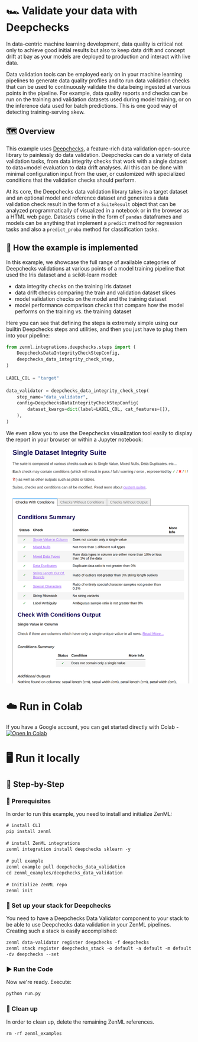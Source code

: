 # 🏎 Validate your data with Deepchecks
In data-centric machine learning development, data quality is critical not only
to achieve good initial results but also to keep data drift and concept drift
at bay as your models are deployed to production and interact with live data.

Data validation tools can be employed early on in your machine learning
pipelines to generate data quality profiles and to run data validation checks
that can be used to continuously validate the data being ingested at various
points in the pipeline. For example, data quality reports and checks can be
run on the training and validation datasets used during model training, or on
the inference data used for batch predictions. This is one good way of detecting
training-serving skew.

## 🗺 Overview
This example uses [Deepchecks](https://github.com/deepchecks/deepchecks), a
feature-rich data validation open-source library to painlessly do data validation.
Deepchecks can do a variety of data validation tasks, from data integrity checks
that work with a single dataset to data+model evaluation to data drift analyses.
All this can be done with minimal configuration input from the user, or
customized with specialized conditions that the validation checks should perform.

At its core, the Deepchecks data validation library takes in a target dataset and
an optional model and reference dataset and generates a data validation check
result in the form of a `SuiteResult` object that can be analyzed programmatically
of visualized in a notebook or in the browser as a HTML web page. 
Datasets come in the form of `pandas` dataframes and models can be anything
that implement a `predict` method for regression tasks and also a `predict_proba`
method for classification tasks.

## 🧰 How the example is implemented
In this example, we showcase the full range of available categories of Deepchecks
validations at various points of a model training pipeline that used the Iris
dataset and a scikit-learn model:

* data integrity checks on the training Iris dataset
* data drift checks comparing the train and validation dataset slices
* model validation checks on the model and the training dataset
* model performance comparison checks that compare how the model performs on
the training vs. the training dataset

Here you can see that defining the steps is extremely simple using our
builtin Deepchecks steps and utilities, and then you just have to plug them into
your pipeline:

```python
from zenml.integrations.deepchecks.steps import (
    DeepchecksDataIntegrityCheckStepConfig,
    deepchecks_data_integrity_check_step,
)

LABEL_COL = "target"

data_validator = deepchecks_data_integrity_check_step(
    step_name="data_validator",
    config=DeepchecksDataIntegrityCheckStepConfig(
        dataset_kwargs=dict(label=LABEL_COL, cat_features=[]),
    ),
)
```

We even allow you to use the Deepchecks visualization tool easily to display the 
report in your browser or within a Jupyter notebook:

![Deepchecks drift visualization UI](assets/drift_visualization.png)

# ☁️ Run in Colab
If you have a Google account, you can get started directly with Colab - [![Open In Colab](https://colab.research.google.com/assets/colab-badge.svg)](https://colab.research.google.com/github/github/zenml-io/zenml/blob/main/examples/deepchecks_data_validation/deepchecks.ipynb)

# 🖥 Run it locally

## 👣 Step-by-Step
### 📄 Prerequisites 
In order to run this example, you need to install and initialize ZenML:

```shell
# install CLI
pip install zenml

# install ZenML integrations
zenml integration install deepchecks sklearn -y

# pull example
zenml example pull deepchecks_data_validation
cd zenml_examples/deepchecks_data_validation

# Initialize ZenML repo
zenml init
```

### 🥞 Set up your stack for Deepchecks

You need to have a Deepchecks Data Validator component to your stack to be able to
use Deepchecks data validation in your ZenML pipelines. Creating such a stack is
easily accomplished:

```shell
zenml data-validator register deepchecks -f deepchecks
zenml stack register deepchecks_stack -o default -a default -m default -dv deepchecks --set
```

### ▶️ Run the Code
Now we're ready. Execute:

```bash
python run.py
```

### 🧽 Clean up
In order to clean up, delete the remaining ZenML references.

```shell
rm -rf zenml_examples
```
